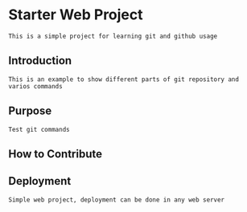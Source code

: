 # Starter Web Project
	
	This is a simple project for learning git and github usage


## Introduction

	This is an example to show different parts of git repository and varios commands
	

## Purpose

	Test git commands 


## How to Contribute
	
## Deployment
	
	Simple web project, deployment can be done in any web server 